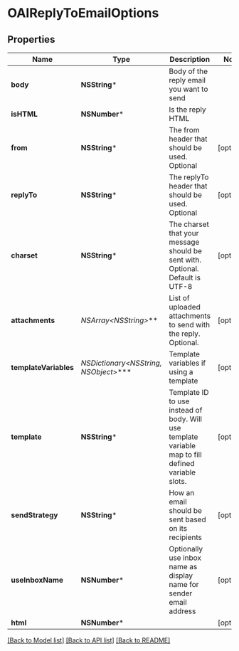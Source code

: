 # OAIReplyToEmailOptions

## Properties
Name | Type | Description | Notes
------------ | ------------- | ------------- | -------------
**body** | **NSString*** | Body of the reply email you want to send | 
**isHTML** | **NSNumber*** | Is the reply HTML | 
**from** | **NSString*** | The from header that should be used. Optional | [optional] 
**replyTo** | **NSString*** | The replyTo header that should be used. Optional | [optional] 
**charset** | **NSString*** | The charset that your message should be sent with. Optional. Default is UTF-8 | [optional] 
**attachments** | **NSArray&lt;NSString*&gt;*** | List of uploaded attachments to send with the reply. Optional. | [optional] 
**templateVariables** | **NSDictionary&lt;NSString*, NSObject*&gt;*** | Template variables if using a template | [optional] 
**template** | **NSString*** | Template ID to use instead of body. Will use template variable map to fill defined variable slots. | [optional] 
**sendStrategy** | **NSString*** | How an email should be sent based on its recipients | [optional] 
**useInboxName** | **NSNumber*** | Optionally use inbox name as display name for sender email address | [optional] 
**html** | **NSNumber*** |  | [optional] 

[[Back to Model list]](../README#documentation-for-models) [[Back to API list]](../README#documentation-for-api-endpoints) [[Back to README]](../README)


